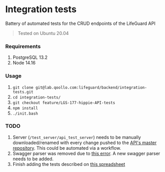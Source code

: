 # Integration tests
Battery of automated tests for the CRUD endpoints of the LifeGuard API
> Tested on Ubuntu 20.04

### Requirements 
1.    PostgreSQL 13.2
2.    Node 14.16

### Usage
1.    `git clone git@lab.qoollo.com:lifeguard/backend/integration-tests.git`
2.    `cd integration-tests/`
3.    `git checkout feature/LGS-177-hippie-API-tests`
4.    `npm install`
5.    `./init.bash`

### TODO
1.    Server (`/test_server/api_test_server`) needs to be manually downloaded/renamed with every change pushed to the [API's master repository](https://lab.qoollo.com/lifeguard/backend/api/-/tree/master_v2).
This could be automated via a workflow.
2.    Swagger parser was removed due to [this error](https://github.com/ajv-validator/ajv/issues/461). A new swagger parser needs to be added.
3.    Finish adding the tests described on [this spreadsheet](https://docs.google.com/spreadsheets/d/17hh7UODqE6ab2o93NhpY_IglIwGZ4VBC39dRmwiyji0/edit?usp=sharing)
